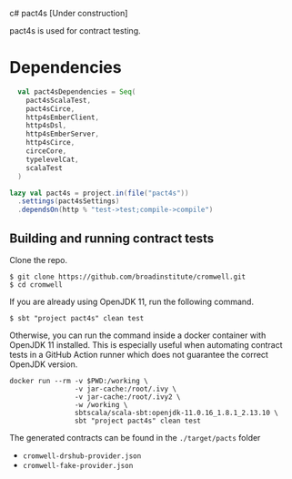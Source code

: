 c# pact4s [Under construction]

pact4s is used for contract testing.

# Dependencies

```scala
  val pact4sDependencies = Seq(
    pact4sScalaTest,
    pact4sCirce,
    http4sEmberClient,
    http4sDsl,
    http4sEmberServer,
    http4sCirce,
    circeCore,
    typelevelCat,
    scalaTest
  )

lazy val pact4s = project.in(file("pact4s"))
  .settings(pact4sSettings)
  .dependsOn(http % "test->test;compile->compile")
```

## Building and running contract tests
Clone the repo.
```
$ git clone https://github.com/broadinstitute/cromwell.git 
$ cd cromwell
```

If you are already using OpenJDK 11, run the following command. 
```
$ sbt "project pact4s" clean test  
```

Otherwise, you can run the command inside a docker container with OpenJDK 11 installed. 
This is especially useful when automating contract tests in a GitHub Action runner which does not guarantee the correct OpenJDK version.
```
docker run --rm -v $PWD:/working \
                -v jar-cache:/root/.ivy \
                -v jar-cache:/root/.ivy2 \
                -w /working \
                sbtscala/scala-sbt:openjdk-11.0.16_1.8.1_2.13.10 \
                sbt "project pact4s" clean test
```

The generated contracts can be found in the `./target/pacts` folder
- `cromwell-drshub-provider.json`
- `cromwell-fake-provider.json`
